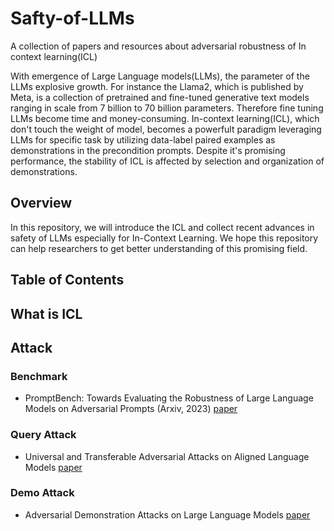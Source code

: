 # Safty-of-LLMs

A collection of papers and resources about adversarial robustness of In context learning(ICL)

With emergence of Large Language models(LLMs), the parameter of the LLMs explosive growth. For instance the Llama2, which is published by Meta, is a collection of pretrained and fine-tuned generative text models ranging in scale from 7 billion to 70 billion parameters. Therefore fine tuning LLMs become time and money-consuming. In-context learning(ICL), which don't touch the weight of model, becomes a powerfult paradigm leveraging LLMs for specific task by utilizing data-label paired examples as demonstrations in the precondition prompts. Despite it's promising performance, the stability of ICL is affected by selection and organization of demonstrations.

## Overview
In this repository, we will introduce the ICL and collect recent advances in safety of LLMs especially for In-Context Learning. 
We hope this repository can help researchers to get better understanding of this promising field.

## Table of Contents

## What is ICL

## Attack
### Benchmark 
* PromptBench: Towards Evaluating the Robustness of Large Language Models on Adversarial Prompts (Arxiv, 2023) [paper](https://arxiv.org/pdf/2306.04528.pdf)
### Query Attack
* Universal and Transferable Adversarial Attacks on Aligned Language Models [paper](https://arxiv.org/abs/2307.15043)
### Demo Attack
* Adversarial Demonstration Attacks on Large Language Models [paper](https://arxiv.org/pdf/2305.14950.pdf)
    

